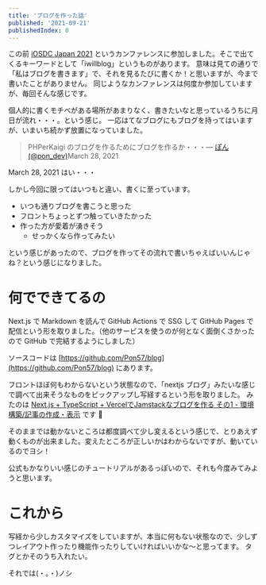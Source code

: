 ```yaml
---
title: 'ブログを作った話'
published: '2021-09-21'
publishedIndex: 0
---
```


この前 [iOSDC Japan 2021](https://iosdc.jp/2021/) というカンファレンスに参加しました。そこで出てくるキーワードとして「iwillblog」というものがあります。
意味は見ての通りで「私はブログを書きます」で、それを見るたびに書くか！と思いますが、今まで書いたことがありません。
同じようなカンファレンスは何度か参加していますが、毎回そんな感じです。

個人的に書くモチベがある場所があまりなく、書きたいなと思っているうちに月日が流れ・・・。という感じ。
一応はてなブログにもブログを持ってはいますが、いまいち続かず放置になっていました。

> PHPerKaigi のブログを作るためにブログを作るか・・・&mdash; [ぽん (@pon_dev)](https://twitter.com/pon_dev/status/1376106858126008331?ref_src=twsrc%5Etfw)March 28, 2021

March 28, 2021 はい・・・

しかし今回に限ってはいつもと違い、書くに至っています。

- いつも通りブログを書こうと思った
- フロントちょっとずつ触っていきたかった
- 作った方が愛着が湧きそう
    - せっかくなら作ってみたい

という感じがあったので、ブログを作ってその流れで書いちゃえばいいんじゃね？という感じになりました。

# 何でできてるの

Next.js で Markdown を読んで GitHub Actions で SSG して GitHub Pages で配信という形を取りました。（他のサービスを使うのが何となく面倒くさかったので GitHub で完結するようにしました）

ソースコードは [https://github.com/Pon57/blog](https://github.com/Pon57/blog) にあります。

フロントほぼ何もわからないという状態なので、「nextjs ブログ」みたいな感じで調べて出来そうなものをピックアップし写経するという形を取りました。
みたのは [Next.js + TypeScript + VercelでJamstackなブログを作る その1 - 環境構築/記事の作成・表示](https://blog.zenpachi.dev/posts/nextjs-blog/) です :pray:

そのままでは動かないところは都度調べて少し変えるという感じで、とりあえず動くものが出来ました。変えたところが正しいかはわからないですが、動いているのでヨシ！

公式もかなりいい感じのチュートリアルがあるっぽいので、それも今度みてみようと思います。

# これから

写経から少しカスタマイズをしていますが、本当に何もない状態なので、少しずつレイアウト作ったり機能作ったりしていければいいかな〜と思ってます。
タグとかそのうち入れたい。

それでは(・。・)ノシ